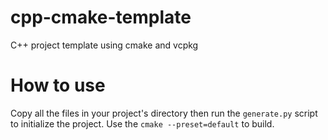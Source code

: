 # cpp-cmake-template
C++ project template using cmake and vcpkg 
# How to use 
Copy all the files in your project's directory then run the `generate.py` script to initialize the project. 
Use the `cmake --preset=default` to build. 
